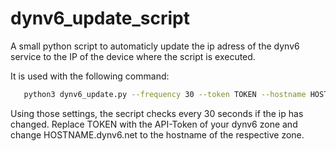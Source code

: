 # dynv6_update_script
A small python script to automaticly update the ip adress of the dynv6 service to the IP of the device where the script is executed.

It is used with the following command:

```sh
   python3 dynv6_update.py --frequency 30 --token TOKEN --hostname HOSTNAME.dynv6.net
```

Using those settings, the secript checks every 30 seconds if the ip has changed. Replace TOKEN with the API-Token of your dynv6 zone and change HOSTNAME.dynv6.net to the hostname of the respective zone.
